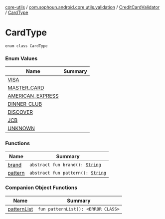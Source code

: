 [core-utils](../../../index.md) / [com.sophoun.android.core.utils.validation](../../index.md) / [CreditCardValidator](../index.md) / [CardType](./index.md)

# CardType

`enum class CardType`

### Enum Values

| Name | Summary |
|---|---|
| [VISA](-v-i-s-a/index.md) |  |
| [MASTER_CARD](-m-a-s-t-e-r_-c-a-r-d/index.md) |  |
| [AMERICAN_EXPRESS](-a-m-e-r-i-c-a-n_-e-x-p-r-e-s-s/index.md) |  |
| [DINNER_CLUB](-d-i-n-n-e-r_-c-l-u-b/index.md) |  |
| [DISCOVER](-d-i-s-c-o-v-e-r/index.md) |  |
| [JCB](-j-c-b/index.md) |  |
| [UNKNOWN](-u-n-k-n-o-w-n/index.md) |  |

### Functions

| Name | Summary |
|---|---|
| [brand](brand.md) | `abstract fun brand(): `[`String`](https://kotlinlang.org/api/latest/jvm/stdlib/kotlin/-string/index.html) |
| [pattern](pattern.md) | `abstract fun pattern(): `[`String`](https://kotlinlang.org/api/latest/jvm/stdlib/kotlin/-string/index.html) |

### Companion Object Functions

| Name | Summary |
|---|---|
| [patternList](pattern-list.md) | `fun patternList(): <ERROR CLASS>` |

